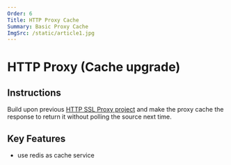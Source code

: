 ```yaml
---
Order: 6
Title: HTTP Proxy Cache
Summary: Basic Proxy Cache
ImgSrc: /static/article1.jpg
---
```


# HTTP Proxy (Cache upgrade)

## Instructions

Build upon previous [HTTP SSL Proxy project](/projects/http-proxy-ssl.html)
and make the proxy cache the response to return it without polling the source next time.

## Key Features

- use redis as cache service
